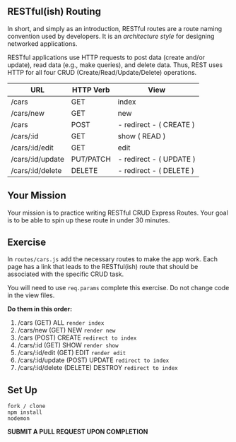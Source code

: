 ## RESTful(ish) Routing

In short, and simply as an introduction, RESTful routes are a route naming
convention used by developers. It is an _architecture style_ for designing networked applications.

RESTful applications use HTTP requests to post data (create and/or update), read data (e.g., make queries), and delete data. Thus, REST uses HTTP for all four CRUD (Create/Read/Update/Delete) operations.


| URL                   | HTTP Verb | View                         |
|-----------------------|-----------|------------------------------|
| /cars                 | GET       | index                        |
| /cars/new             | GET       | new                          |
| /cars                 | POST      | - redirect -  ( CREATE )     |
| /cars/:id             | GET       | show   ( READ )              |
| /cars/:id/edit        | GET       | edit                         |
| /cars/:id/update      | PUT/PATCH | - redirect -    ( UPDATE )   |
| /cars/:id/delete      | DELETE    | - redirect -    ( DELETE )   |


## Your Mission

Your mission is to practice writing RESTful CRUD Express Routes. Your goal is to
be able to spin up these route in under 30 minutes.

## Exercise

In `routes/cars.js` add the necessary routes to make the app work. Each page has a link that leads to the RESTful(ish) route that should be associated with the specific CRUD task.

You will need to use `req.params` complete this exercise. Do not change code in
the view files.

__Do them in this order:__

1. /cars (GET) ALL `render index`
2. /cars/new (GET) NEW `render new`
3. /cars (POST) CREATE `redirect to index `
4. /cars/:id (GET) SHOW `render show`
5. /cars/:id/edit (GET) EDIT `render edit`
6. /cars/:id/update (POST) UPDATE `redirect to index`
7. /cars/:id/delete (DELETE) DESTROY `redirect to index`

## Set Up

```
fork / clone
npm install
nodemon
```

__SUBMIT A PULL REQUEST UPON COMPLETION__
